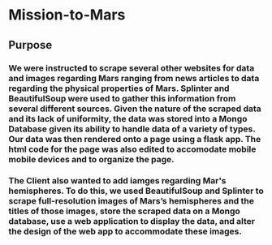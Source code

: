 # Mission-to-Mars

## Purpose

### We were instructed to scrape several other websites for data and images regarding Mars ranging from news articles to data regarding the physical properties of Mars. Splinter and BeautifulSoup were used to gather this information from several different sources. Given the nature of the scraped data and its lack of uniformity, the data was stored into a Mongo Database given its ability to handle data of a variety of types. Our data was then rendered onto a page using a flask app.  The html code for the page was also edited to accomodate mobile mobile devices and to organize the page. 

### The Client also wanted to add iamges regarding Mar's hemispheres.  To do this, we used BeautifulSoup and Splinter to scrape full-resolution images of Mars’s hemispheres and the titles of those images, store the scraped data on a Mongo database, use a web application to display the data, and alter the design of the web app to accommodate these images.

